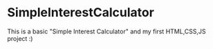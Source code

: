 # SimpleInterestCalculator
This is a basic "Simple Interest Calculator" and my first HTML,CSS,JS project :)
